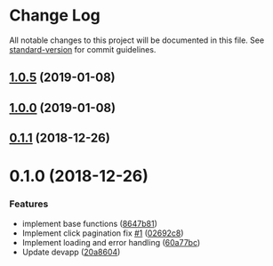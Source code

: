 # Change Log

All notable changes to this project will be documented in this file. See [standard-version](https://github.com/conventional-changelog/standard-version) for commit guidelines.

<a name="1.0.5"></a>
## [1.0.5](https://github.com/potato4d/kamishibai-viewer/compare/v1.0.3...v1.0.5) (2019-01-08)



<a name="1.0.0"></a>
## [1.0.0](https://github.com/potato4d/kamishibai/compare/v0.1.0...v1.0.0) (2019-01-08)

<a name="0.1.1"></a>
## [0.1.1](https://github.com/potato4d/kamishibai/compare/v0.1.0...v0.1.1) (2018-12-26)



<a name="0.1.0"></a>
# 0.1.0 (2018-12-26)


### Features

* implement base functions ([8647b81](https://github.com/potato4d/kamishibai/commit/8647b81))
* Implement click pagination fix [#1](https://github.com/potato4d/kamishibai/issues/1) ([02692c8](https://github.com/potato4d/kamishibai/commit/02692c8))
* Implement loading and error handling ([60a77bc](https://github.com/potato4d/kamishibai/commit/60a77bc))
* Update devapp ([20a8604](https://github.com/potato4d/kamishibai/commit/20a8604))
